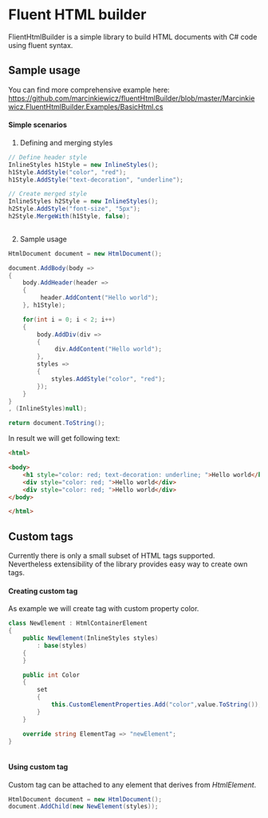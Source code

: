 # Fluent HTML builder

FlientHtmlBuilder is a simple library to build HTML documents with C# code using fluent syntax.


## Sample usage

You can find more comprehensive example here:
https://github.com/marcinkiewicz/fluentHtmlBuilder/blob/master/Marcinkiewicz.FluentHtmlBuilder.Examples/BasicHtml.cs

#### Simple scenarios

1. Defining and merging styles

```csharp
// Define header style
InlineStyles h1Style = new InlineStyles();
h1Style.AddStyle("color", "red");
h1Style.AddStyle("text-decoration", "underline");

// Create merged style
InlineStyles h2Style = new InlineStyles();
h2Style.AddStyle("font-size", "5px");
h2Style.MergeWith(h1Style, false);
    
```

2. Sample usage


```csharp
HtmlDocument document = new HtmlDocument();

document.AddBody(body =>
{
    body.AddHeader(header =>
    {
         header.AddContent("Hello world");
    }, h1Style);

	for(int i = 0; i < 2; i++)
	{
	    body.AddDiv(div =>
	    {
	         div.AddContent("Hello world");
	    },
	    styles => 
	    {
	        styles.AddStyle("color", "red");
	    });
    }
}
, (InlineStyles)null);  

return document.ToString();

```

In result we will get following text:

```html
<html>

<body>
    <h1 style="color: red; text-decoration: underline; ">Hello world</h1>
    <div style="color: red; ">Hello world</div>
    <div style="color: red; ">Hello world</div>
</body>

</html>
```


## Custom tags
Currently there is only a small subset of HTML tags supported. Nevertheless extensibility of the library provides easy way to create own tags.

#### Creating custom tag
As example we will create <mat-icon></mat-icon> tag with custom property color.


```csharp
class NewElement : HtmlContainerElement
{
    public NewElement(InlineStyles styles)
        : base(styles)
    {
    }

    public int Color
    {
        set
        {
            this.CustomElementProperties.Add("color",value.ToString());
        }
    }

    override string ElementTag => "newElement";
}
    
```

#### Using custom tag
Custom tag can be attached to any element that derives from *HtmlElement*.
  
```csharp
HtmlDocument document = new HtmlDocument();
document.AddChild(new NewElement(styles));
    
```
